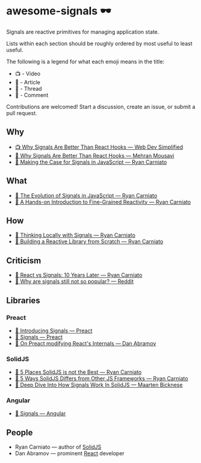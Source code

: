 # awesome-signals 🕶️

Signals are reactive primitives for managing application state.

Lists within each section should be roughly ordered by most useful to least useful.

The following is a legend for what each emoji means in the title:

* 📺 - Video
* 📰 - Article
* 🧵 - Thread
* 💬 - Comment

Contributions are welcomed! Start a discussion, create an issue, or submit a pull request.

## Why

* [📺 Why Signals Are Better Than React Hooks — Web Dev Simplified](https://www.youtube.com/watch?v=SO8lBVWF2Y8)
* [📰 Why Signals Are Better Than React Hooks — Mehran Mousavi](https://www.linkedin.com/pulse/why-signals-better-than-react-hooks-mehran-mousavi-eykce/)
* [📰 Making the Case for Signals in JavaScript — Ryan Carniato](https://dev.to/this-is-learning/making-the-case-for-signals-in-javascript-4c7i)

## What

* [📰 The Evolution of Signals in JavaScript — Ryan Carniato](https://dev.to/this-is-learning/the-evolution-of-signals-in-javascript-8ob)
* [📰 A Hands-on Introduction to Fine-Grained Reactivity — Ryan Carniato](https://dev.to/ryansolid/a-hands-on-introduction-to-fine-grained-reactivity-3ndf)

## How

* [📰 Thinking Locally with Signals — Ryan Carniato](https://dev.to/this-is-learning/thinking-locally-with-signals-3b7h)
* [📰 Building a Reactive Library from Scratch — Ryan Carniato](https://dev.to/ryansolid/building-a-reactive-library-from-scratch-1i0p)

## Criticism

* [📰 React vs Signals: 10 Years Later — Ryan Carniato](https://dev.to/this-is-learning/react-vs-signals-10-years-later-3k71)
* [🧵 Why are signals still not so popular? — Reddit](https://www.reddit.com/r/reactjs/comments/14tzwdw/why_are_signals_still_not_so_popular/)

## Libraries

### Preact

* [📰 Introducing Signals — Preact](https://preactjs.com/blog/introducing-signals/)
* [📰 Signals — Preact](https://preactjs.com/guide/v10/signals/)
* [💬 On Preact modifying React's Internals — Dan Abramov](https://github.com/facebook/react/issues/26704#issuecomment-1522044060)

### SolidJS

* [📰 5 Places SolidJS is not the Best — Ryan Carniato](https://dev.to/this-is-learning/5-places-solidjs-is-not-the-best-5019)
* [📰 5 Ways SolidJS Differs from Other JS Frameworks — Ryan Carniato](https://dev.to/ryansolid/5-ways-solidjs-differs-from-other-js-frameworks-1g63)
* [📰 Deep Dive Into How Signals Work In SolidJS — Maarten Bicknese](https://www.thisdot.co/blog/deep-dive-into-how-signals-work-in-solidjs)

### Angular

* [📰 Signals — Angular](https://angular.io/guide/signals)

## People

* Ryan Carniato — author of [SolidJS](https://www.solidjs.com/)
* Dan Abramov — prominent [React](https://react.dev/) developer

